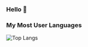 ### Hello 👋

<!--
**kyodkyo/kyodkyo** is a ✨ _special_ ✨ repository because its `README.md` (this file) appears on your GitHub profile.

Here are some ideas to get you started:

- 🔭 I’m currently working on ...
- 🌱 I’m currently learning ...
- 👯 I’m looking to collaborate on ...
- 🤔 I’m looking for help with ...
- 💬 Ask me about ...
- 📫 How to reach me: ...
- 😄 Pronouns: ...
- ⚡ Fun fact: ...
-->
### My Most User Languages
![Top Langs](https://github-readme-stats.vercel.app/api/top-langs/?username=kyodkyo&layout=compact&theme=tokyonight)
 
